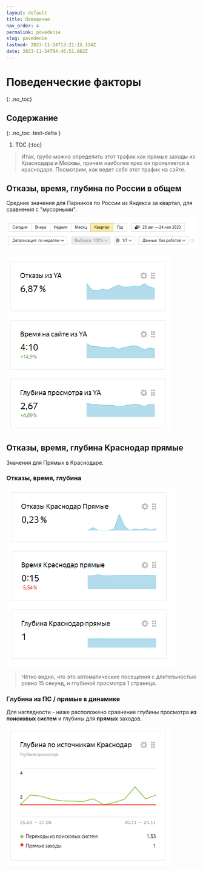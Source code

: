 ```yaml
---
layout: default
title: Поведение
nav_order: 4
permalink: povedenie
slug: povedenie
lastmod: 2023-11-24T13:21:15.134Z
date: 2023-11-24T04:46:51.862Z
---
```


# Поведенческие факторы
{: .no_toc}

## Содержание
{: .no_toc .text-delta }

1. TOC
{:toc}

> Итак, грубо можно определить этот трафик как прямые заходы из Краснодара и Москвы, причем наиболее ярко он проявляется в краснодаре. Посмотрим, как ведет себя этот трафик на сайте.

## Отказы, время, глубина по России в общем

Средние значения для Парников по России из Яндекса за квартал, для сравнения с "мусорными".

![](/assets/images/2023-11-24%2017_57_42-Window.png)

![](/assets/images/2023-11-24%2017_50_50-Window.png)

## Отказы, время, глубина Краснодар прямые

Значения для Прямых в Краснодаре.

### Отказы, время, глубина

![](/assets/images/2023-11-24%2018_11_47-Window.png)

> Чётко видно, что это автоматические посещения с длительностью ровно 15 секунд, и глубиной просмотра 1 страница.

### Глубина из ПС / прямые в динамике

Для наглядности - ниже расположено сравнение глубины просмотра **из поисковых систем** и глубины для **прямых** заходов.

![](/assets/images/2023-11-24%2018_16_32-Window.png)